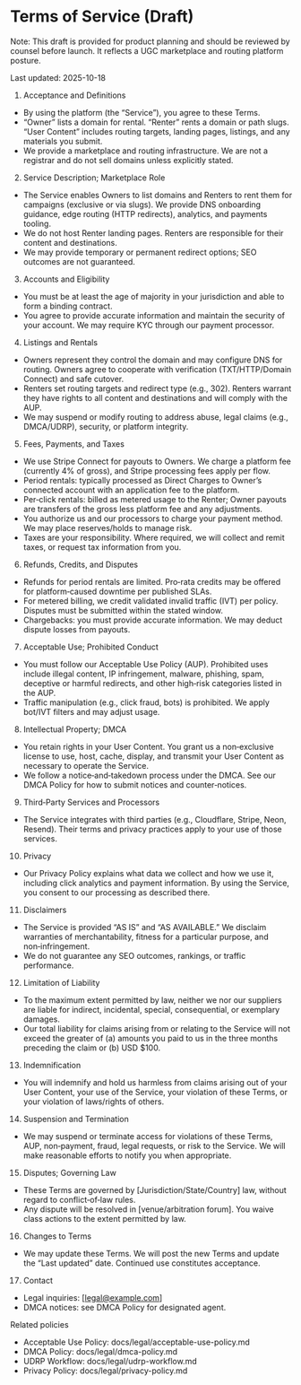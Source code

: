 # Terms of Service (Draft)

Note: This draft is provided for product planning and should be reviewed by counsel before launch. It reflects a UGC marketplace and routing platform posture.

Last updated: 2025-10-18

1) Acceptance and Definitions
- By using the platform (the “Service”), you agree to these Terms.
- “Owner” lists a domain for rental. “Renter” rents a domain or path slugs. “User Content” includes routing targets, landing pages, listings, and any materials you submit.
- We provide a marketplace and routing infrastructure. We are not a registrar and do not sell domains unless explicitly stated.

2) Service Description; Marketplace Role
- The Service enables Owners to list domains and Renters to rent them for campaigns (exclusive or via slugs). We provide DNS onboarding guidance, edge routing (HTTP redirects), analytics, and payments tooling.
- We do not host Renter landing pages. Renters are responsible for their content and destinations.
- We may provide temporary or permanent redirect options; SEO outcomes are not guaranteed.

3) Accounts and Eligibility
- You must be at least the age of majority in your jurisdiction and able to form a binding contract.
- You agree to provide accurate information and maintain the security of your account. We may require KYC through our payment processor.

4) Listings and Rentals
- Owners represent they control the domain and may configure DNS for routing. Owners agree to cooperate with verification (TXT/HTTP/Domain Connect) and safe cutover.
- Renters set routing targets and redirect type (e.g., 302). Renters warrant they have rights to all content and destinations and will comply with the AUP.
- We may suspend or modify routing to address abuse, legal claims (e.g., DMCA/UDRP), security, or platform integrity.

5) Fees, Payments, and Taxes
- We use Stripe Connect for payouts to Owners. We charge a platform fee (currently 4% of gross), and Stripe processing fees apply per flow.
- Period rentals: typically processed as Direct Charges to Owner’s connected account with an application fee to the platform.
- Per‑click rentals: billed as metered usage to the Renter; Owner payouts are transfers of the gross less platform fee and any adjustments.
- You authorize us and our processors to charge your payment method. We may place reserves/holds to manage risk.
- Taxes are your responsibility. Where required, we will collect and remit taxes, or request tax information from you.

6) Refunds, Credits, and Disputes
- Refunds for period rentals are limited. Pro‑rata credits may be offered for platform‑caused downtime per published SLAs.
- For metered billing, we credit validated invalid traffic (IVT) per policy. Disputes must be submitted within the stated window.
- Chargebacks: you must provide accurate information. We may deduct dispute losses from payouts.

7) Acceptable Use; Prohibited Conduct
- You must follow our Acceptable Use Policy (AUP). Prohibited uses include illegal content, IP infringement, malware, phishing, spam, deceptive or harmful redirects, and other high‑risk categories listed in the AUP.
- Traffic manipulation (e.g., click fraud, bots) is prohibited. We apply bot/IVT filters and may adjust usage.

8) Intellectual Property; DMCA
- You retain rights in your User Content. You grant us a non‑exclusive license to use, host, cache, display, and transmit your User Content as necessary to operate the Service.
- We follow a notice‑and‑takedown process under the DMCA. See our DMCA Policy for how to submit notices and counter‑notices.

9) Third‑Party Services and Processors
- The Service integrates with third parties (e.g., Cloudflare, Stripe, Neon, Resend). Their terms and privacy practices apply to your use of those services.

10) Privacy
- Our Privacy Policy explains what data we collect and how we use it, including click analytics and payment information. By using the Service, you consent to our processing as described there.

11) Disclaimers
- The Service is provided “AS IS” and “AS AVAILABLE.” We disclaim warranties of merchantability, fitness for a particular purpose, and non‑infringement.
- We do not guarantee any SEO outcomes, rankings, or traffic performance.

12) Limitation of Liability
- To the maximum extent permitted by law, neither we nor our suppliers are liable for indirect, incidental, special, consequential, or exemplary damages.
- Our total liability for claims arising from or relating to the Service will not exceed the greater of (a) amounts you paid to us in the three months preceding the claim or (b) USD $100.

13) Indemnification
- You will indemnify and hold us harmless from claims arising out of your User Content, your use of the Service, your violation of these Terms, or your violation of laws/rights of others.

14) Suspension and Termination
- We may suspend or terminate access for violations of these Terms, AUP, non‑payment, fraud, legal requests, or risk to the Service. We will make reasonable efforts to notify you when appropriate.

15) Disputes; Governing Law
- These Terms are governed by [Jurisdiction/State/Country] law, without regard to conflict‑of‑law rules.
- Any dispute will be resolved in [venue/arbitration forum]. You waive class actions to the extent permitted by law.

16) Changes to Terms
- We may update these Terms. We will post the new Terms and update the “Last updated” date. Continued use constitutes acceptance.

17) Contact
- Legal inquiries: [legal@example.com]
- DMCA notices: see DMCA Policy for designated agent.

Related policies
- Acceptable Use Policy: docs/legal/acceptable-use-policy.md
- DMCA Policy: docs/legal/dmca-policy.md
- UDRP Workflow: docs/legal/udrp-workflow.md
- Privacy Policy: docs/legal/privacy-policy.md
